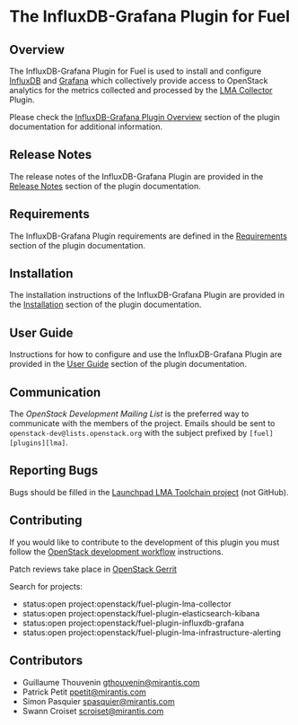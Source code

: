 The InfluxDB-Grafana Plugin for Fuel
====================================

Overview
--------

The InfluxDB-Grafana Plugin for Fuel is used to install and configure
[InfluxDB](http://influxdb.com/) and
[Grafana](http://grafana.org/) which collectively provide access to
OpenStack analytics for the metrics collected and processed by the
[LMA Collector](http://fuel-plugin-lma-collector.readthedocs.org/en/latest/index.html)
Plugin.

Please check the [InfluxDB-Grafana Plugin Overview](
http://fuel-plugin-influxdb-grafana.readthedocs.org/en/latest/overview.html)
section of the plugin documentation for additional information.

Release Notes
-------------

The release notes of the InfluxDB-Grafana Plugin are provided in the
[Release Notes](
http://fuel-plugin-influxdb-grafana.readthedocs.org/en/latest/releases.html)
section of the plugin documentation.

Requirements
------------

The InfluxDB-Grafana Plugin requirements are defined in the [Requirements](
http://fuel-plugin-influxdb-grafana.readthedocs.org/en/latest/overview.html#requirements)
section of the plugin documentation.

Installation
------------

The installation instructions of the InfluxDB-Grafana Plugin are provided
in the [Installation](
http://fuel-plugin-influxdb-grafana.readthedocs.org/en/latest/installation.html)
section of the plugin documentation.

User Guide
----------

Instructions for how to configure and use the InfluxDB-Grafana Plugin
are provided in the [User Guide](
http://fuel-plugin-influxdb-grafana.readthedocs.org/en/latest/user.html)
section of the plugin documentation.

Communication
-------------

The *OpenStack Development Mailing List* is the preferred way to communicate
with the members of the project.
Emails should be sent to `openstack-dev@lists.openstack.org` with the subject
prefixed by `[fuel][plugins][lma]`.

Reporting Bugs
--------------

Bugs should be filled in the [Launchpad LMA Toolchain project](
https://launchpad.net/lma-toolchain) (not GitHub).

Contributing
------------

If you would like to contribute to the development of this plugin you must
follow the [OpenStack development workflow](
http://docs.openstack.org/infra/manual/developers.html#development-workflow)
instructions.

Patch reviews take place in [OpenStack Gerrit](
https://review.openstack.org/)

Search for projects:

* status:open project:openstack/fuel-plugin-lma-collector
* status:open project:openstack/fuel-plugin-elasticsearch-kibana
* status:open project:openstack/fuel-plugin-influxdb-grafana
* status:open project:openstack/fuel-plugin-lma-infrastructure-alerting

Contributors
------------

* Guillaume Thouvenin <gthouvenin@mirantis.com>
* Patrick Petit <ppetit@mirantis.com>
* Simon Pasquier <spasquier@mirantis.com>
* Swann Croiset <scroiset@mirantis.com>
